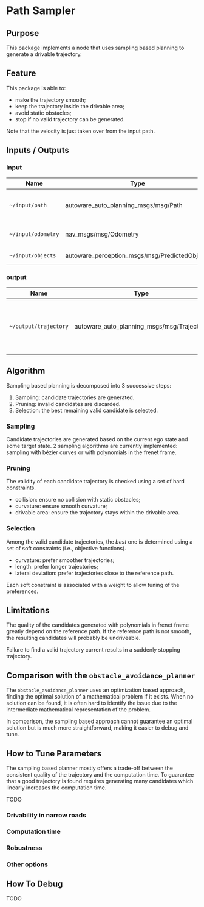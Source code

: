 # Path Sampler

## Purpose

This package implements a node that uses sampling based planning to generate a drivable trajectory.

## Feature

This package is able to:

- make the trajectory smooth;
- keep the trajectory inside the drivable area;
- avoid static obstacles;
- stop if no valid trajectory can be generated.

Note that the velocity is just taken over from the input path.

## Inputs / Outputs

### input

| Name               | Type                                               | Description                                        |
| ------------------ | -------------------------------------------------- | -------------------------------------------------- |
| `~/input/path`     | autoware_auto_planning_msgs/msg/Path               | Reference path and the corresponding drivable area |
| `~/input/odometry` | nav_msgs/msg/Odometry                              | Current state of the ego vehicle                   |
| `~/input/objects`  | autoware_perception_msgs/msg/PredictedObjects | objects to avoid                                   |

### output

| Name                  | Type                                       | Description                                                       |
| --------------------- | ------------------------------------------ | ----------------------------------------------------------------- |
| `~/output/trajectory` | autoware_auto_planning_msgs/msg/Trajectory | generated trajectory that is feasible to drive and collision-free |

## Algorithm

Sampling based planning is decomposed into 3 successive steps:

1. Sampling: candidate trajectories are generated.
2. Pruning: invalid candidates are discarded.
3. Selection: the best remaining valid candidate is selected.

### Sampling

Candidate trajectories are generated based on the current ego state and some target state.
2 sampling algorithms are currently implemented: sampling with bézier curves or with polynomials in the frenet frame.

### Pruning

The validity of each candidate trajectory is checked using a set of hard constraints.

- collision: ensure no collision with static obstacles;
- curvature: ensure smooth curvature;
- drivable area: ensure the trajectory stays within the drivable area.

### Selection

Among the valid candidate trajectories, the _best_ one is determined using a set of soft constraints (i.e., objective functions).

- curvature: prefer smoother trajectories;
- length: prefer longer trajectories;
- lateral deviation: prefer trajectories close to the reference path.

Each soft constraint is associated with a weight to allow tuning of the preferences.

## Limitations

The quality of the candidates generated with polynomials in frenet frame greatly depend on the reference path.
If the reference path is not smooth, the resulting candidates will probably be undriveable.

Failure to find a valid trajectory current results in a suddenly stopping trajectory.

## Comparison with the `obstacle_avoidance_planner`

The `obstacle_avoidance_planner` uses an optimization based approach,
finding the optimal solution of a mathematical problem if it exists.
When no solution can be found, it is often hard to identify the issue due to the intermediate mathematical representation of the problem.

In comparison, the sampling based approach cannot guarantee an optimal solution but is much more straightforward,
making it easier to debug and tune.

## How to Tune Parameters

The sampling based planner mostly offers a trade-off between the consistent quality of the trajectory and the computation time.
To guarantee that a good trajectory is found requires generating many candidates which linearly increases the computation time.

TODO

### Drivability in narrow roads

### Computation time

### Robustness

### Other options

## How To Debug

TODO
